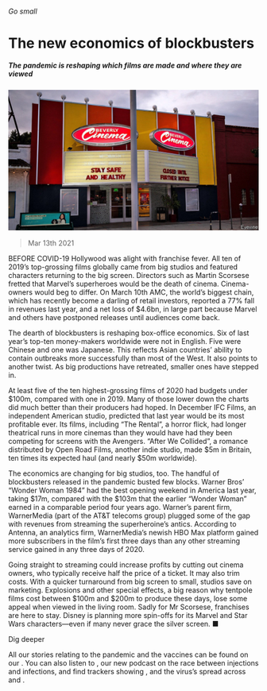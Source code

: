 ###### Go small

# The new economics of blockbusters 

##### The pandemic is reshaping which films are made and where they are viewed 

![image](images/20210313_wbp503.jpg) 

> Mar 13th 2021 


BEFORE COVID-19 Hollywood was alight with franchise fever. All ten of 2019’s top-grossing films globally came from big studios and featured characters returning to the big screen. Directors such as Martin Scorsese fretted that Marvel’s superheroes would be the death of cinema. Cinema-owners would beg to differ. On March 10th AMC, the world’s biggest chain, which has recently become a darling of retail investors, reported a 77% fall in revenues last year, and a net loss of $4.6bn, in large part because Marvel and others have postponed releases until audiences come back.


The dearth of blockbusters is reshaping box-office economics. Six of last year’s top-ten money-makers worldwide were not in English. Five were Chinese and one was Japanese. This reflects Asian countries’ ability to contain outbreaks more successfully than most of the West. It also points to another twist. As big productions have retreated, smaller ones have stepped in.



At least five of the ten highest-grossing films of 2020 had budgets under $100m, compared with one in 2019. Many of those lower down the charts did much better than their producers had hoped. In December IFC Films, an independent American studio, predicted that last year would be its most profitable ever. Its films, including “The Rental”, a horror flick, had longer theatrical runs in more cinemas than they would have had they been competing for screens with the Avengers. “After We Collided”, a romance distributed by Open Road Films, another indie studio, made $5m in Britain, ten times its expected haul (and nearly $50m worldwide).


The economics are changing for big studios, too. The handful of blockbusters released in the pandemic busted few blocks. Warner Bros’ “Wonder Woman 1984” had the best opening weekend in America last year, taking $17m, compared with the $103m that the earlier “Wonder Woman” earned in a comparable period four years ago. Warner’s parent firm, WarnerMedia (part of the AT&amp;T telecoms group) plugged some of the gap with revenues from streaming the superheroine’s antics. According to Antenna, an analytics firm, WarnerMedia’s newish HBO Max platform gained more subscribers in the film’s first three days than any other streaming service gained in any three days of 2020.


Going straight to streaming could increase profits by cutting out cinema owners, who typically receive half the price of a ticket. It may also trim costs. With a quicker turnaround from big screen to small, studios save on marketing. Explosions and other special effects, a big reason why tentpole films cost between $100m and $200m to produce these days, lose some appeal when viewed in the living room. Sadly for Mr Scorsese, franchises are here to stay. Disney is planning more spin-offs for its Marvel and Star Wars characters—even if many never grace the silver screen. ■


Dig deeper


All our stories relating to the pandemic and the vaccines can be found on our . You can also listen to , our new podcast on the race between injections and infections, and find trackers showing ,  and the virus’s spread across  and .

